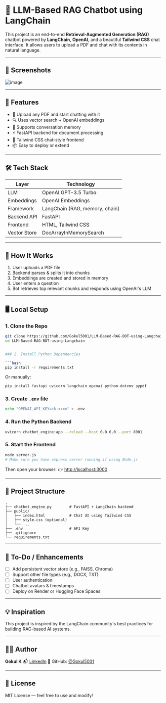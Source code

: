 # 🤖 LLM-Based RAG Chatbot using LangChain

This project is an end-to-end **Retrieval-Augmented Generation (RAG)** chatbot powered by **LangChain**, **OpenAI**, and a beautiful **Tailwind CSS** chat interface. It allows users to upload a PDF and chat with its contents in natural language.

---

## 📸 Screenshots

![image](https://github.com/user-attachments/assets/ddb320aa-63ea-4f55-8aaa-e3dc3d670d7c)

---

## 🚀 Features

- 📄 Upload any PDF and start chatting with it
- 🔍 Uses vector search + OpenAI embeddings
- 🧠 Supports conversation memory
- ⚡ FastAPI backend for document processing
- 💬 Tailwind CSS chat-style frontend
- 📦 Easy to deploy or extend

---

## 🛠️ Tech Stack

| Layer        | Technology                     |
|--------------|--------------------------------|
| LLM          | OpenAI GPT-3.5 Turbo           |
| Embeddings   | OpenAI Embeddings              |
| Framework    | LangChain (RAG, memory, chain) |
| Backend API  | FastAPI                        |
| Frontend     | HTML, Tailwind CSS             |
| Vector Store | DocArrayInMemorySearch         |

---

## 🧪 How It Works

1. User uploads a PDF file
2. Backend parses & splits it into chunks
3. Embeddings are created and stored in memory
4. User enters a question
5. Bot retrieves top relevant chunks and responds using OpenAI's LLM

---

## 🖥️ Local Setup

### 1. Clone the Repo

```bash
git clone https://github.com/Gokul5001/LLM-Based-RAG-BOT-using-Langchain.git
cd LLM-Based-RAG-BOT-using-Langchain


### 2. Install Python Dependencies

```bash
pip install -r requirements.txt
```

Or manually:

```bash
pip install fastapi uvicorn langchain openai python-dotenv pypdf
```

### 3. Create `.env` file

```bash
echo "OPENAI_API_KEY=sk-xxxx" > .env
```

### 4. Run the Python Backend

```bash
uvicorn chatbot_engine:app --reload --host 0.0.0.0 --port 8001
```

### 5. Start the Frontend

```bash
node server.js
# Make sure you have express server running if using Node.js
```

Then open your browser:
👉 [http://localhost:3000](http://localhost:3000)

---

## 📁 Project Structure

```
.
├── chatbot_engine.py        # FastAPI + LangChain backend
├── public/
│   ├── index.html           # Chat UI using Tailwind CSS
│   ├── style.css (optional)
│   └── ...
├── .env                     # API Key
├── .gitignore
└── requirements.txt
```

---

## 📌 To-Do / Enhancements

* [ ] Add persistent vector store (e.g., FAISS, Chroma)
* [ ] Support other file types (e.g., DOCX, TXT)
* [ ] User authentication
* [ ] Chatbot avatars & timestamps
* [ ] Deploy on Render or Hugging Face Spaces

---

## 💡 Inspiration

This project is inspired by the LangChain community's best practices for building RAG-based AI systems.

---

## 👨‍💻 Author

**Gokul K**
📬 [LinkedIn](https://www.linkedin.com/in/gokul5001)
📁 GitHub: [@Gokul5001](https://github.com/Gokul5001)

---

## 🪪 License

MIT License — feel free to use and modify!

```
